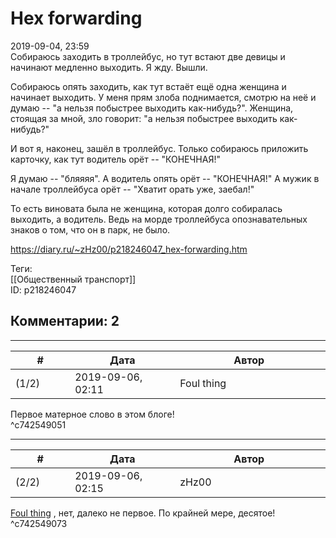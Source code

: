 Hex forwarding
==============

  
2019-09-04, 23:59  
 Собираюсь заходить в троллейбус, но тут встают две девицы и начинают медленно выходить. Я жду. Вышли.   
   
 Собираюсь опять заходить, как тут встаёт ещё одна женщина и начинает выходить. У меня прям злоба поднимается, смотрю на неё и думаю -- "а нельзя побыстрее выходить как-нибудь?". Женщина, стоящая за мной, зло говорит: "а нельзя побыстрее выходить как-нибудь?"   
   
 И вот я, наконец, зашёл в троллейбус. Только собираюсь приложить карточку, как тут водитель орёт -- "КОНЕЧНАЯ!"   
   
 Я думаю -- "бляяяя". А водитель опять орёт -- "КОНЕЧНАЯ!" А мужик в начале троллейбуса орёт -- "Хватит орать уже, заебал!"   
   
 То есть виновата была не женщина, которая долго собиралась выходить, а водитель. Ведь на морде троллейбуса опознавательных знаков о том, что он в парк, не было.   
  
<https://diary.ru/~zHz00/p218246047_hex-forwarding.htm>  
  
Теги:  
[[Общественный транспорт]]  
ID: p218246047  


Комментарии: 2
--------------

  


---



|         #         |              Дата              |                     Автор                     |           ID           |
| --- | --- | --- | --- |
| (1/2) | 2019-09-06, 02:11 | Foul thing | c742549051 |

  
 Первое матерное слово в этом блоге!   
 ^c742549051

---



|         #         |              Дата              |                     Автор                     |           ID           |
| --- | --- | --- | --- |
| (2/2) | 2019-09-06, 02:15 | zHz00 | c742549073 |

  
  [Foul thing](http://foulthing.diary.ru "Temporary Internet Flies")  , нет, далеко не первое. По крайней мере, десятое!   
 ^c742549073